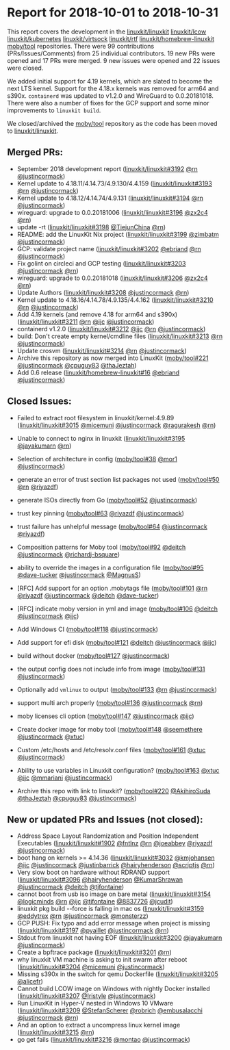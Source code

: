 # Report for 2018-10-01 to 2018-10-31

This report covers the development in the [linuxkit/linuxkit] [linuxkit/lcow] [linuxkit/kubernetes] [linuxkit/virtsock] [linuxkit/rtf] [linuxkit/homebrew-linuxkit] [moby/tool] repositories. There were 99 contributions (PRs/Issues/Comments) from 25 individual contributors. 19 new PRs were opened and 17 PRs were merged. 9 new issues were opened and 22 issues were closed.

We added initial support for 4.19 kernels, which are slated to become the next LTS kernel. Support for the 4.18.x kernels was removed for arm64 and s390x. `containerd` was updated to v1.2.0 and WireGuard to 0.0.20181018. There were also a number of fixes for the GCP support and some minor improvements to `linuxkit build`.

We closed/archived the [moby/tool] repository as the code has been moved to [linuxkit/linuxkit].

## Merged PRs:

- September 2018 development report ([linuxkit/linuxkit#3192] [@rn] [@justincormack])
- Kernel update to 4.18.11/4.14.73/4.9.130/4.4.159 ([linuxkit/linuxkit#3193] [@rn] [@justincormack])
- Kernel update to 4.18.12/4.14.74/4.9.131 ([linuxkit/linuxkit#3194] [@rn] [@justincormack])
- wireguard: upgrade to 0.0.20181006 ([linuxkit/linuxkit#3196] [@zx2c4] [@rn])
- update -rt ([linuxkit/linuxkit#3198] [@TiejunChina] [@rn])
- README: add the LinuxKit Nix project ([linuxkit/linuxkit#3199] [@zimbatm] [@justincormack])
- GCP: validate project name ([linuxkit/linuxkit#3202] [@ebriand] [@rn] [@justincormack])
- Fix golint on circleci and GCP testing ([linuxkit/linuxkit#3203] [@justincormack] [@rn])
- wireguard: upgrade to 0.0.20181018 ([linuxkit/linuxkit#3206] [@zx2c4] [@rn])
- Update Authors ([linuxkit/linuxkit#3208] [@justincormack] [@rn])
- Kernel update to 4.18.16/4.14.78/4.9.135/4.4.162 ([linuxkit/linuxkit#3210] [@rn] [@justincormack])
- Add 4.19 kernels (and remove 4.18 for arm64 and s390x) ([linuxkit/linuxkit#3211] [@rn] [@ijc] [@justincormack])
- containerd v1.2.0 ([linuxkit/linuxkit#3212] [@ijc] [@rn] [@justincormack])
- build: Don't create empty kernel/cmdline files ([linuxkit/linuxkit#3213] [@rn] [@justincormack])
- Update crosvm ([linuxkit/linuxkit#3214] [@rn] [@justincormack])
- Archive this repository as now merged into LinuxKit ([moby/tool#221] [@justincormack] [@cpuguy83] [@thaJeztah])
- Add 0.6 release ([linuxkit/homebrew-linuxkit#16] [@ebriand] [@justincormack])

## Closed Issues:

- Failed to extract root filesystem in linuxkit/kernel:4.9.89  ([linuxkit/linuxkit#3015] [@micemuni] [@justincormack] [@ragurakesh] [@rn])
- Unable to connect to nginx in linuxkit  ([linuxkit/linuxkit#3195] [@jayakumarn] [@rn])

- Selection of architecture in config ([moby/tool#38] [@mor1] [@justincormack])
- generate an error of trust section list packages not used ([moby/tool#50] [@rn] [@riyazdf])
- generate ISOs directly from Go ([moby/tool#52] [@justincormack])
- trust key pinning ([moby/tool#63] [@riyazdf] [@justincormack])
- trust failure has unhelpful message ([moby/tool#64] [@justincormack] [@riyazdf])
- Composition patterns for Moby tool ([moby/tool#92] [@deitch] [@justincormack] [@richardj-bsquare])
- ability to override the images in a configuration file ([moby/tool#95] [@dave-tucker] [@justincormack] [@MagnusS])
- [RFC] Add support for an option .mobytags file ([moby/tool#101] [@rn] [@riyazdf] [@justincormack] [@deitch] [@dave-tucker])
- [RFC] indicate moby version in yml and image ([moby/tool#106] [@deitch] [@justincormack] [@ijc])
- Add Windows CI ([moby/tool#118] [@justincormack])
- Add support for efi disk ([moby/tool#121] [@deitch] [@justincormack] [@ijc])
- build without docker ([moby/tool#127] [@justincormack])
- the output config does not include info from image ([moby/tool#131] [@justincormack])
- Optionally add `vmlinux` to output ([moby/tool#133] [@rn] [@justincormack])
- support multi arch properly ([moby/tool#136] [@justincormack] [@rn])
- moby licenses cli option ([moby/tool#147] [@justincormack] [@ijc])
- Create docker image for moby tool ([moby/tool#148] [@seemethere] [@justincormack] [@xtuc])
- Custom /etc/hosts and /etc/resolv.conf files ([moby/tool#161] [@xtuc] [@justincormack])
- Ability to use variables in Linuxkit configuration? ([moby/tool#163] [@xtuc] [@ijc] [@mmariani] [@justincormack])
- Archive this repo with link to linuxkit? ([moby/tool#220] [@AkihiroSuda] [@thaJeztah] [@cpuguy83] [@justincormack])

## New or updated PRs and Issues (not closed):

- Address Space Layout Randomization and Position Independent Executables ([linuxkit/linuxkit#1902] [@fntlnz] [@rn] [@joeabbey] [@riyazdf] [@justincormack])
- boot hang on kernels >= 4.14.36 ([linuxkit/linuxkit#3032] [@kmjohansen] [@ijc] [@justincormack] [@justinbarrick] [@hairyhenderson] [@scriptjs] [@rn])
- Very slow boot on hardware without RDRAND support ([linuxkit/linuxkit#3096] [@hairyhenderson] [@KumarShrawan] [@justincormack] [@deitch] [@tjfontaine])
- cannot boot from usb iso image on bare metal  ([linuxkit/linuxkit#3154] [@logicminds] [@rn] [@ijc] [@tjfontaine] [@8837726] [@jcudit])
- linuxkit pkg build --force is falling in mac os ([linuxkit/linuxkit#3159] [@eddytrex] [@rn] [@justincormack] [@monsterzz])
- GCP PUSH: Fix typo and add error message when project is missing ([linuxkit/linuxkit#3197] [@pyaillet] [@justincormack] [@rn])
- Stdout from linuxkit not having EOF ([linuxkit/linuxkit#3200] [@jayakumarn] [@justincormack])
- Create a bpftrace package ([linuxkit/linuxkit#3201] [@rn])
- why linuxkit VM machine is asking to init swarm after reboot ([linuxkit/linuxkit#3204] [@micemuni] [@justincormack])
- Missing s390x in the switch for qemu Dockerfile ([linuxkit/linuxkit#3205] [@alicefr])
- Cannot build LCOW image on Windows with nightly Docker installed ([linuxkit/linuxkit#3207] [@Iristyle] [@justincormack])
- Run LinuxKit in Hyper-V nested in Windows 10 VMware ([linuxkit/linuxkit#3209] [@StefanScherer] [@robrich] [@embusalacchi] [@justincormack] [@rn])
- And an option to extract a uncompress linux kernel image ([linuxkit/linuxkit#3215] [@rn])
- go get fails ([linuxkit/linuxkit#3216] [@montao] [@justincormack])

[linuxkit/linuxkit]: https://github.com/linuxkit/linuxkit
[linuxkit/lcow]: https://github.com/linuxkit/lcow
[linuxkit/kubernetes]: https://github.com/linuxkit/kubernetes
[linuxkit/virtsock]: https://github.com/linuxkit/virtsock
[linuxkit/rtf]: https://github.com/linuxkit/rtf
[linuxkit/homebrew-linuxkit]: https://github.com/linuxkit/homebrew-linuxkit
[moby/tool]: https://github.com/moby/tool
[linuxkit/homebrew-linuxkit#16]: https://github.com/linuxkit/homebrew-linuxkit/pull/16
[linuxkit/linuxkit#3192]: https://github.com/linuxkit/linuxkit/pull/3192
[linuxkit/linuxkit#3193]: https://github.com/linuxkit/linuxkit/pull/3193
[linuxkit/linuxkit#3194]: https://github.com/linuxkit/linuxkit/pull/3194
[linuxkit/linuxkit#3196]: https://github.com/linuxkit/linuxkit/pull/3196
[linuxkit/linuxkit#3198]: https://github.com/linuxkit/linuxkit/pull/3198
[linuxkit/linuxkit#3199]: https://github.com/linuxkit/linuxkit/pull/3199
[linuxkit/linuxkit#3202]: https://github.com/linuxkit/linuxkit/pull/3202
[linuxkit/linuxkit#3203]: https://github.com/linuxkit/linuxkit/pull/3203
[linuxkit/linuxkit#3206]: https://github.com/linuxkit/linuxkit/pull/3206
[linuxkit/linuxkit#3208]: https://github.com/linuxkit/linuxkit/pull/3208
[linuxkit/linuxkit#3210]: https://github.com/linuxkit/linuxkit/pull/3210
[linuxkit/linuxkit#3211]: https://github.com/linuxkit/linuxkit/pull/3211
[linuxkit/linuxkit#3212]: https://github.com/linuxkit/linuxkit/pull/3212
[linuxkit/linuxkit#3213]: https://github.com/linuxkit/linuxkit/pull/3213
[linuxkit/linuxkit#3214]: https://github.com/linuxkit/linuxkit/pull/3214
[moby/tool#221]: https://github.com/moby/tool/pull/221
[linuxkit/linuxkit#3015]: https://github.com/linuxkit/linuxkit/issues/3015
[linuxkit/linuxkit#3195]: https://github.com/linuxkit/linuxkit/issues/3195
[moby/tool#38]: https://github.com/moby/tool/issues/38
[moby/tool#50]: https://github.com/moby/tool/issues/50
[moby/tool#52]: https://github.com/moby/tool/issues/52
[moby/tool#63]: https://github.com/moby/tool/issues/63
[moby/tool#64]: https://github.com/moby/tool/issues/64
[moby/tool#92]: https://github.com/moby/tool/issues/92
[moby/tool#95]: https://github.com/moby/tool/issues/95
[moby/tool#101]: https://github.com/moby/tool/issues/101
[moby/tool#106]: https://github.com/moby/tool/issues/106
[moby/tool#118]: https://github.com/moby/tool/issues/118
[moby/tool#121]: https://github.com/moby/tool/issues/121
[moby/tool#127]: https://github.com/moby/tool/issues/127
[moby/tool#131]: https://github.com/moby/tool/issues/131
[moby/tool#133]: https://github.com/moby/tool/issues/133
[moby/tool#136]: https://github.com/moby/tool/issues/136
[moby/tool#147]: https://github.com/moby/tool/issues/147
[moby/tool#148]: https://github.com/moby/tool/issues/148
[moby/tool#161]: https://github.com/moby/tool/issues/161
[moby/tool#163]: https://github.com/moby/tool/issues/163
[moby/tool#220]: https://github.com/moby/tool/issues/220
[linuxkit/linuxkit#1902]: https://github.com/linuxkit/linuxkit/issues/1902
[linuxkit/linuxkit#3032]: https://github.com/linuxkit/linuxkit/issues/3032
[linuxkit/linuxkit#3096]: https://github.com/linuxkit/linuxkit/issues/3096
[linuxkit/linuxkit#3154]: https://github.com/linuxkit/linuxkit/issues/3154
[linuxkit/linuxkit#3159]: https://github.com/linuxkit/linuxkit/issues/3159
[linuxkit/linuxkit#3197]: https://github.com/linuxkit/linuxkit/pull/3197
[linuxkit/linuxkit#3200]: https://github.com/linuxkit/linuxkit/issues/3200
[linuxkit/linuxkit#3201]: https://github.com/linuxkit/linuxkit/issues/3201
[linuxkit/linuxkit#3204]: https://github.com/linuxkit/linuxkit/issues/3204
[linuxkit/linuxkit#3205]: https://github.com/linuxkit/linuxkit/pull/3205
[linuxkit/linuxkit#3207]: https://github.com/linuxkit/linuxkit/issues/3207
[linuxkit/linuxkit#3209]: https://github.com/linuxkit/linuxkit/issues/3209
[linuxkit/linuxkit#3215]: https://github.com/linuxkit/linuxkit/issues/3215
[linuxkit/linuxkit#3216]: https://github.com/linuxkit/linuxkit/issues/3216
[@alicefr]: https://github.com/alicefr
[@TiejunChina]: https://github.com/TiejunChina
[@robrich]: https://github.com/robrich
[@Iristyle]: https://github.com/Iristyle
[@micemuni]: https://github.com/micemuni
[@scriptjs]: https://github.com/scriptjs
[@MagnusS]: https://github.com/MagnusS
[@zimbatm]: https://github.com/zimbatm
[@pyaillet]: https://github.com/pyaillet
[@embusalacchi]: https://github.com/embusalacchi
[@fntlnz]: https://github.com/fntlnz
[@joeabbey]: https://github.com/joeabbey
[@ragurakesh]: https://github.com/ragurakesh
[@justinbarrick]: https://github.com/justinbarrick
[@8837726]: https://github.com/8837726
[@mmariani]: https://github.com/mmariani
[@rvs]: https://github.com/rvs
[@ebriand]: https://github.com/ebriand
[@jayakumarn]: https://github.com/jayakumarn
[@hairyhenderson]: https://github.com/hairyhenderson
[@jcudit]: https://github.com/jcudit
[@deitch]: https://github.com/deitch
[@ijc]: https://github.com/ijc
[@rn]: https://github.com/rn
[@justincormack]: https://github.com/justincormack
[@thaJeztah]: https://github.com/thaJeztah
[@StefanScherer]: https://github.com/StefanScherer
[@riyazdf]: https://github.com/riyazdf
[@monsterzz]: https://github.com/monsterzz
[@AkihiroSuda]: https://github.com/AkihiroSuda
[@xtuc]: https://github.com/xtuc
[@richardj-bsquare]: https://github.com/richardj-bsquare
[@seemethere]: https://github.com/seemethere
[@zx2c4]: https://github.com/zx2c4
[@eddytrex]: https://github.com/eddytrex
[@logicminds]: https://github.com/logicminds
[@tjfontaine]: https://github.com/tjfontaine
[@dave-tucker]: https://github.com/dave-tucker
[@mor1]: https://github.com/mor1
[@kmjohansen]: https://github.com/kmjohansen
[@KumarShrawan]: https://github.com/KumarShrawan
[@cpuguy83]: https://github.com/cpuguy83
[@montao]: https://github.com/montao
